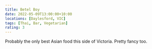 ```yaml
---
title: Betel Boy
date: 2022-05-09T13:00:00+10:00
locations: [Daylesford, VIC]
tags: [Thai, Bar, Vegetarian]
rating: 3
---
```


Probably the only best Asian food this side of Victoria. Pretty fancy too.